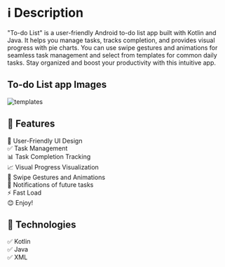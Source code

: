 # ℹ️ Description
"To-do List" is a user-friendly Android to-do list app built with Kotlin and Java. It helps you manage tasks, tracks completion, and provides visual progress with pie charts. You can use swipe gestures and animations for seamless task management and select from templates for common daily tasks. Stay organized and boost your productivity with this intuitive app.

## To-do List app Images
![templates](https://github.com/souravkarjole/To-do-List/assets/113442535/165a6d0f-3066-4982-9f8a-93b51f844e7f)



## 🎉 Features

📱 User-Friendly UI Design</br>
✅ Task Management</br>
📊 Task Completion Tracking</br>
📈 Visual Progress Visualization</br>
🔄 Swipe Gestures and Animations</br>
🔔 Notifications of future tasks</br>
⚡ Fast Load</br>
😊 Enjoy!</br>

## 🚀 Technologies

✅ Kotlin</br>
✅ Java</br>
✅ XML</br>
